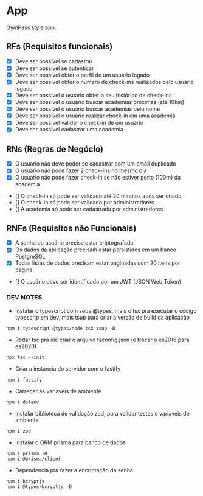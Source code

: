 # App

GymPass style app.

## RFs (Requisitos funcionais)

- [x] Deve ser possível se cadastrar
- [x] Deve ser possível se autenticar
- [x] Deve ser possível obter o perfil de um usuário logado
- [x] Deve ser possível obter o numero de check-ins realizados pelo usuário logado
- [x] Deve ser possível o usuário obter o seu histórico de check-ins
- [x] Deve ser possível o usuário buscar academias próximas (até 10km)
- [x] Deve ser possível o usuário buscar academias pelo nome
- [x] Deve ser possível o usuário realizar check-in em uma academia
- [x] Deve ser possível validar o check-in de um usuário
- [x] Deve ser possível cadastrar uma academia

## RNs (Regras de Negócio)

- [x] O usuário não deve poder se cadastrar com um email duplicado
- [x] O usuário não pode fazer 2 check-ins no mesmo dia
- [x] O usuário não pode fazer check-in se não estiver perto (100m) da academia
- [] O check-in só pode ser validado até 20 minutos após ser criado
- [] O check-in só pode ser validado por administradores
- [] A academia só pode ser cadastrada por administradores  

## RNFs (Requisitos não Funcionais)

- [x] A senha do usuário precisa estar criptografada
- [x] Os dados da aplicação precisam estar persistidos em um banco PostgreSQL
- [x] Todas listas de dados precisam estar paginadas com 20 itens por página
- [] O usuário deve ser identificado por um JWT (JSON Web Token)



### DEV NOTES
- Instalar o typescript com seus @types, mais o tsx pra executar o código typescrip em dev, mais tsup para criar a versão de build da aplicação
```
npm i typescript @types/node tsx tsup -D
```

- Rodar tsc pra ele criar o arquivo tsconfig.json (e trocar o es2016 para es2020)
```
npx tsc --init
```

- Criar a instancia do servidor com o fastify
```
npm i fastify
```

- Carregar as variaveis de ambiente
```
npm i dotenv
```

- Instalar biblioteca de validação zod, para validar testes e variaveis de ambiente
```
npm i zod
```

- Instalar o ORM prisma para banco de dados
```
npm i prisma -D
npm i @prisma/client
```

- Dependencia pra fazer a encriptação da senha
```
npm i bcryptjs
npm i @types/bcryptjs -D
```